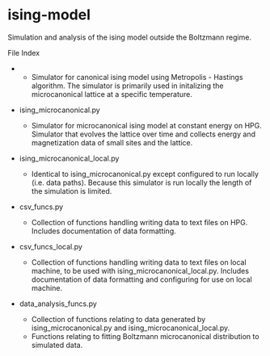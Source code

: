 # ising-model
Simulation and analysis of the ising model outside the Boltzmann regime.

File Index

  - 
      - Simulator for canonical ising model using Metropolis - Hastings algorithm. The simulator is primarily used in initalizing the microcanonical lattice at a specific temperature.
    
  - ising_microcanonical.py
    - Simulator for microcanonical ising model at constant energy on HPG. Simulator that evolves the lattice over time and collects energy and magnetization data of small sites and the lattice.
  
  - ising_microcanonical_local.py
    - Identical to ising_microcanonical.py except configured to run locally (i.e. data paths). Because this simulator is run locally the length of the simulation is limited.
  
  - csv_funcs.py
    - Collection of functions handling writing data to text files on HPG. Includes documentation of data formatting.
  
  - csv_funcs_local.py
    - Collection of functions handling writing data to text files on local machine, to be used with ising_microcanonical_local.py. Includes documentation of data formatting and configuring for use on local machine.
    
  - data_analysis_funcs.py
    - Collection of functions relating to data generated by ising_microcanonical.py and ising_microcanonical_local.py.
    - Functions relating to fitting Boltzmann microcanonical distribution to simulated data.
  
